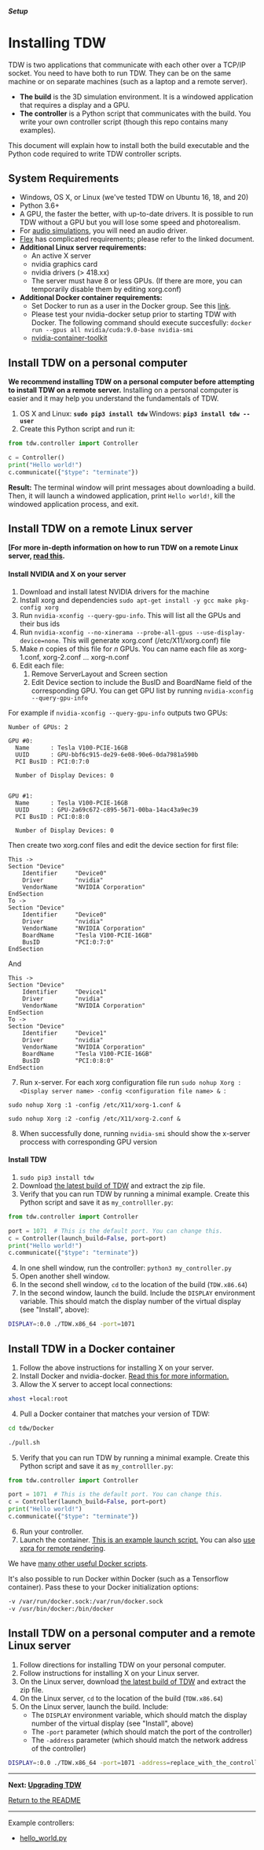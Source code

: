 ##### Setup

# Installing TDW

TDW is two applications that communicate with each other over a TCP/IP socket. You need to have both to run TDW. They can be on the same machine or on separate machines (such as a laptop and a remote server).

- **The build** is the 3D simulation environment. It is a windowed application that requires a display and a GPU.
- **The controller** is a Python script that communicates with the build. You write your own controller script (though this repo contains many examples).

This document will explain how to install both the build executable and the Python code required to write TDW controller scripts.

## System Requirements

- Windows, OS X, or Linux (we've tested TDW on Ubuntu 16, 18, and 20)
- Python 3.6+
- A GPU, the faster the better, with up-to-date drivers. It is possible to run TDW without a GPU but you will lose some speed and photorealism.
- For [audio simulations](../audio/overview.md), you will need an audio driver.
- [Flex](../flex/flex.md) has complicated requirements; please refer to the linked document.
- **Additional Linux server requirements:**
  - An active X server
  - nvidia graphics card
  - nvidia drivers (> 418.xx)
  - The server must have 8 or less GPUs. (If there are more, you can temporarily disable them by editing xorg.conf)
- **Additional Docker container requirements:**
  - Set Docker to run as a user in the Docker group. See this [link](https://www.digitalocean.com/community/tutorials/how-to-install-and-use-docker-on-ubuntu-16-04).
  - Please test your nvidia-docker setup prior to starting TDW with Docker. The following command should execute succesfully: `docker run --gpus all nvidia/cuda:9.0-base nvidia-smi`
  - [nvidia-container-toolkit](https://github.com/NVIDIA/nvidia-docker)

## Install TDW on a personal computer

**We recommend installing TDW on a personal computer before attempting to install TDW on a remote server.** Installing on a personal computer is easier and it may help you understand the fundamentals of TDW.

1. OS X and Linux: **`sudo pip3 install tdw`** Windows: **`pip3 install tdw --user`** 
2. Create this Python script and run it:

```python
from tdw.controller import Controller

c = Controller()
print("Hello world!")
c.communicate({"$type": "terminate"})
```

**Result:** The terminal window will print messages about downloading a build. Then, it will launch a windowed application, print `Hello world!`, kill the windowed application process, and exit.

## Install TDW on a remote Linux server

**[For more in-depth information on how to run TDW on a remote Linux server, [read this](../remote/overview.md).**

#### Install NVIDIA and X on your server

1. Download and install latest NVIDIA drivers for the machine
2. Install xorg and dependencies `sudo apt-get install -y gcc make pkg-config xorg`
3. Run `nvidia-xconfig --query-gpu-info`. This will list all the GPUs and their bus ids
4. Run `nvidia-xconfig --no-xinerama --probe-all-gpus --use-display-device=none`. This will generate xorg.conf (/etc/X11/xorg.conf) file
5. Make *n* copies of this file for *n* GPUs. You can name each file as xorg-1.conf, xorg-2.conf ... xorg-n.conf
6. Edit each file:
   1. Remove ServerLayout and Screen section
   2. Edit Device section to include the BusID and BoardName field of the corresponding GPU. You can get GPU list by running `nvidia-xconfig --query-gpu-info`

For example if `nvidia-xconfig --query-gpu-info` outputs two GPUs:

```
Number of GPUs: 2

GPU #0:
  Name      : Tesla V100-PCIE-16GB
  UUID      : GPU-bbf6c915-de29-6e08-90e6-0da7981a590b
  PCI BusID : PCI:0:7:0

  Number of Display Devices: 0


GPU #1:
  Name      : Tesla V100-PCIE-16GB
  UUID      : GPU-2a69c672-c895-5671-00ba-14ac43a9ec39
  PCI BusID : PCI:0:8:0

  Number of Display Devices: 0
```

Then create two xorg.conf files and edit the device section for first file:

```
This ->
Section "Device"
    Identifier     "Device0"
    Driver         "nvidia"
    VendorName     "NVIDIA Corporation"
EndSection
To ->
Section "Device"
    Identifier     "Device0"
    Driver         "nvidia"
    VendorName     "NVIDIA Corporation"
    BoardName      "Tesla V100-PCIE-16GB"
    BusID          "PCI:0:7:0"
EndSection
```

And

```
This ->
Section "Device"
    Identifier     "Device1"
    Driver         "nvidia"
    VendorName     "NVIDIA Corporation"
EndSection
To ->
Section "Device"
    Identifier     "Device1"
    Driver         "nvidia"
    VendorName     "NVIDIA Corporation"
    BoardName      "Tesla V100-PCIE-16GB"
    BusID          "PCI:0:8:0"
EndSection
```

7. Run x-server. For each xorg configuration file run `sudo nohup Xorg :<Display server name> -config <configuration file name> & `:

```
sudo nohup Xorg :1 -config /etc/X11/xorg-1.conf & 
```

```
sudo nohup Xorg :2 -config /etc/X11/xorg-2.conf &
```

8. When successfully done, running `nvidia-smi` should show the x-server proccess with corresponding GPU version

#### Install TDW

1. `sudo pip3 install tdw`
2. Download [the latest build of TDW](https://github.com/threedworld-mit/tdw/releases/latest/) and extract the zip file.
3. Verify that you can run TDW by running a minimal example. Create this Python script and save it as `my_controlller.py`:

```python
from tdw.controller import Controller

port = 1071  # This is the default port. You can change this.
c = Controller(launch_build=False, port=port) 
print("Hello world!")
c.communicate({"$type": "terminate"})
```

4. In one shell window, run the controller: `python3 my_controller.py`
5. Open another shell window.
6. In the second shell window, `cd` to the location of the build (`TDW.x86.64`)
7. In the second window, launch the build. Include the `DISPLAY` environment variable. This should match the display number of the virtual display (see "Install", above):

```bash
DISPLAY=:0.0 ./TDW.x86_64 -port=1071
```

## Install TDW in a Docker container

1. Follow the above instructions for installing X on your server.
2. Install Docker and nvidia-docker. [Read this for more information.](https://docs.nvidia.com/datacenter/cloud-native/container-toolkit/install-guide.html#docker)
3. Allow the X server to accept local connections:

```bash
xhost +local:root
```

4. Pull a Docker container that matches your version of TDW:

```bash
cd tdw/Docker
```


```bash
./pull.sh
```

5. Verify that you can run TDW by running a minimal example. Create this Python script and save it as `my_controlller.py`:

```python
from tdw.controller import Controller

port = 1071  # This is the default port. You can change this.
c = Controller(launch_build=False, port=port) 
print("Hello world!")
c.communicate({"$type": "terminate"})
```

6. Run your controller.
7. Launch the container. [This is an example launch script.](https://github.com/threedworld-mit/tdw/blob/master/Docker/start_container.sh) You can also [use xpra for remote rendering](https://github.com/threedworld-mit/tdw/blob/master/Docker/start_container_xpra.sh).

We have [many other useful Docker scripts](https://github.com/threedworld-mit/tdw/tree/master/Docker).

It's also possible to run Docker within Docker (such as a Tensorflow container). Pass these to your Docker initialization options:

```bash
-v /var/run/docker.sock:/var/run/docker.sock
-v /usr/bin/docker:/bin/docker
```

## Install TDW on a personal computer and a remote Linux server

1. Follow directions for installing TDW on your personal computer.
2. Follow instructions for installing X on your Linux server.
3. On the Linux server, download [the latest build of TDW](https://github.com/threedworld-mit/tdw/releases/latest/) and extract the zip file.
4. On the Linux server,  `cd` to the location of the build (`TDW.x86.64`)
5. On the Linux server, launch the build. Include:
   - The `DISPLAY` environment variable, which should match the display number of the virtual display (see "Install", above)
   - The `-port` parameter (which should match the port of the controller)
   - The `-address` parameter (which should match the network address of the controller)

```bash
DISPLAY=:0.0 ./TDW.x86_64 -port=1071 -address=replace_with_the_controller_address
```

***

**Next: [Upgrading TDW](upgrade.md)**

[Return to the README](../../../README.md)

***

Example controllers:

- [hello_world.py](https://github.com/threedworld-mit/tdw/blob/master/Python/example_controllers/setup/hello_world.py)
